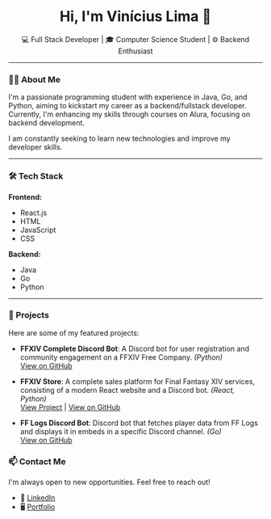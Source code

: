 <h1 align="center">Hi, I'm Vinícius Lima 👋</h1>

<p align="center">
  💻 Full Stack Developer | 🎓 Computer Science Student | ⚙️ Backend Enthusiast
</p>

---

### 🧑‍💻 About Me

I'm a passionate programming student with experience in Java, Go, and Python, aiming to kickstart my career as a backend/fullstack developer. Currently, I'm enhancing my skills through courses on Alura, focusing on backend development.

I am constantly seeking to learn new technologies and improve my developer skills.

---

### 🛠️ Tech Stack

**Frontend:**

- React.js
- HTML
- JavaScript
- CSS

**Backend:**

- Java
- Go
- Python

---

### 🚀 Projects

Here are some of my featured projects:

- **FFXIV Complete Discord Bot**: A Discord bot for user registration and community engagement on a FFXIV Free Company. *(Python)*  
  [View on GitHub](https://github.com/n0way02/ffxiv_discord_bot)

- **FFXIV Store**: A complete sales platform for Final Fantasy XIV services, consisting of a modern React website and a Discord bot. *(React, Python)*  
  [View Project](https://www.ffxivstore.store) | [View on GitHub](https://github.com/n0way02/ffxivstore/)

- **FF Logs Discord Bot**: Discord bot that fetches player data from FF Logs and displays it in embeds in a specific Discord channel. *(Go)*  
  [View on GitHub](https://github.com/n0way02/fflogs-bot)

### 📫 Contact Me

I'm always open to new opportunities. Feel free to reach out!

- 💼 [LinkedIn](https://www.linkedin.com/in/vin%C3%ADcius-de-lima-barbosa-18b74a210/)
- 🖥️ [Portfolio](https://vinicius-portifolio.online/)
